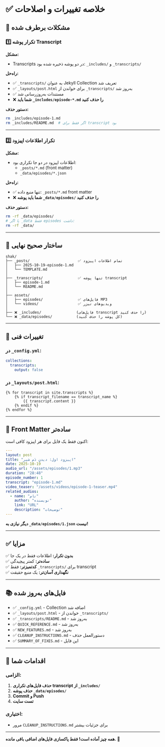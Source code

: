 # ✅ خلاصه تغییرات و اصلاحات

## 🔧 مشکلات برطرف شده

### 1️⃣ تکرار پوشه Transcript

**مشکل:**
- Transcripts در دو پوشه ذخیره شده بود: `_includes/` و `_transcripts/`

**راه‌حل:**
- ✅ `_transcripts/` به عنوان Jekyll Collection تعریف شد
- ✅ `_layouts/post.html` برای خواندن از `_transcripts/` به‌روز شد
- ✅ مستندات به‌روزرسانی شد
- ❌ **شما باید `_includes/episode-*.md` را حذف کنید**

**دستور حذف:**
```bash
rm _includes/episode-1.md
rm _includes/README.md  # اگر فقط برای transcript بود
```

---

### 2️⃣ تکرار اطلاعات اپیزود

**مشکل:**
- اطلاعات اپیزود در دو جا تکراری بود:
  - `_posts/*.md` (front matter)
  - `_data/episodes/*.json`

**راه‌حل:**
- ✅ تنها منبع داده: `_posts/*.md` front matter
- ❌ **شما باید پوشه `_data/episodes/` را حذف کنید**

**دستور حذف:**
```bash
rm -rf _data/episodes/
# یا اگر _data فقط episodes داشت:
rm -rf _data/
```

---

## 📁 ساختار صحیح نهایی

```
shak/
├── _posts/                      ✅ تمام اطلاعات اپیزود
│   ├── 2025-10-19-episode-1.md
│   └── TEMPLATE.md
│
├── _transcripts/                ✅ تنها پوشه transcript
│   ├── episode-1.md
│   └── README.md
│
├── assets/
│   ├── episodes/                ✅ فایل‌های MP3
│   └── videos/                  ✅ ویدیوهای تیزر
│
├── ❌ _includes/                (فایل‌های transcript را حذف کنید)
└── ❌ _data/episodes/           (کل پوشه را حذف کنید)
```

---

## 🔄 تغییرات فنی

### در `_config.yml`:
```yaml
collections:
  transcripts:
    output: false
```

### در `_layouts/post.html`:
```liquid
{% for transcript in site.transcripts %}
    {% if transcript_filename == transcript_name %}
        {{ transcript.content }}
    {% endif %}
{% endfor %}
```

---

## 📝 Front Matter ساده‌تر

اکنون فقط یک فایل برای هر اپیزود کافی است:

```yaml
---
layout: post
title: "اپیزود اول: دیدنِ دَم شیر"
date: 2025-10-19
audio_url: "/assets/episodes/1.mp3"
duration: "28:48"
episode_number: 1
transcript: "episode-1.md"
video_teaser: "/assets/videos/episode-1-teaser.mp4"
related_audios:
  - name: "نام"
    author: "نویسنده"
    link: "URL"
    description: "توضیحات"
---
```

**دیگر نیازی به `_data/episodes/1.json` نیست!**

---

## ✅ مزایا

✅ **بدون تکرار:** اطلاعات فقط در یک جا  
✅ **ساده‌تر:** کمتر پیچیدگی  
✅ **کدتمیزتر:** فقط `_transcripts/` برای transcript  
✅ **نگهداری آسان‌تر:** یک منبع حقیقت  

---

## 📚 فایل‌های به‌روز شده

- ✅ `_config.yml` - Collection اضافه شد
- ✅ `_layouts/post.html` - خواندن از `_transcripts/`
- ✅ `_transcripts/README.md` - به‌روز شد
- ✅ `QUICK_REFERENCE.md` - به‌روز شد
- ✅ `NEW_FEATURES.md` - به‌روز شد
- ✅ `CLEANUP_INSTRUCTIONS.md` - دستورالعمل حذف
- ✅ `SUMMARY_OF_FIXES.md` - این فایل

---

## 🎯 اقدامات شما

### الزامی:
1. **حذف فایل‌های تکراری transcript از `_includes/`**
2. **حذف پوشه `_data/episodes/`**
3. **Commit و Push**
4. **تست سایت**

### اختیاری:
- مرور `CLEANUP_INSTRUCTIONS.md` برای جزئیات بیشتر

---

**همه چیز آماده است! فقط پاکسازی فایل‌های اضافی باقی مانده. 🧹**

